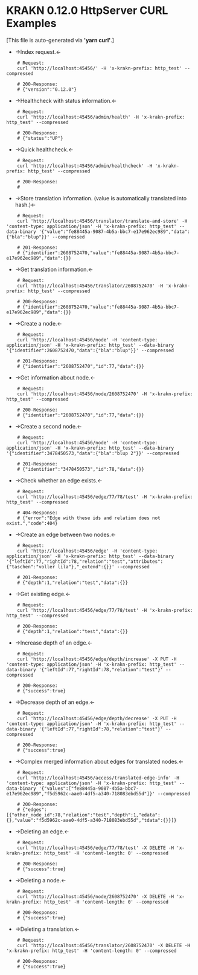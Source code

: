# KRAKN 0.12.0 HttpServer CURL Examples

[This file is auto-generated via **'yarn curl'**.]

* ->Index request.<-

```shell
    # Request:
    curl 'http://localhost:45456/' -H 'x-krakn-prefix: http_test' --compressed

    # 200-Response:
    # {"version":"0.12.0"}
```

* ->Healthcheck with status information.<-

```shell
    # Request:
    curl 'http://localhost:45456/admin/health' -H 'x-krakn-prefix: http_test' --compressed

    # 200-Response:
    # {"status":"UP"}
```

* ->Quick healthcheck.<-

```shell
    # Request:
    curl 'http://localhost:45456/admin/healthcheck' -H 'x-krakn-prefix: http_test' --compressed

    # 200-Response:
    #
```

* ->Store translation information. (value is automatically translated into hash.)<-

```shell
    # Request:
    curl 'http://localhost:45456/translator/translate-and-store' -H 'content-type: application/json' -H 'x-krakn-prefix: http_test' --data-binary '{"value":"fe88445a-9087-4b5a-bbc7-e17e962ec989","data":{"bla":"blup"}}' --compressed

    # 201-Response:
    # {"identifier":2608752470,"value":"fe88445a-9087-4b5a-bbc7-e17e962ec989","data":{}}
```

* ->Get translation information.<-

```shell
    # Request:
    curl 'http://localhost:45456/translator/2608752470' -H 'x-krakn-prefix: http_test' --compressed

    # 200-Response:
    # {"identifier":2608752470,"value":"fe88445a-9087-4b5a-bbc7-e17e962ec989","data":{}}
```

* ->Create a node.<-

```shell
    # Request:
    curl 'http://localhost:45456/node' -H 'content-type: application/json' -H 'x-krakn-prefix: http_test' --data-binary '{"identifier":2608752470,"data":{"bla":"blup"}}' --compressed

    # 201-Response:
    # {"identifier":"2608752470","id":77,"data":{}}
```

* ->Get information about node.<-

```shell
    # Request:
    curl 'http://localhost:45456/node/2608752470' -H 'x-krakn-prefix: http_test' --compressed

    # 200-Response:
    # {"identifier":"2608752470","id":77,"data":{}}
```

* ->Create a second node.<-

```shell
    # Request:
    curl 'http://localhost:45456/node' -H 'content-type: application/json' -H 'x-krakn-prefix: http_test' --data-binary '{"identifier":3478450573,"data":{"bla":"blup 2"}}' --compressed

    # 201-Response:
    # {"identifier":"3478450573","id":78,"data":{}}
```

* ->Check whether an edge exists.<-

```shell
    # Request:
    curl 'http://localhost:45456/edge/77/78/test' -H 'x-krakn-prefix: http_test' --compressed

    # 404-Response:
    # {"error":"Edge with these ids and relation does not exist.","code":404}
```

* ->Create an edge between two nodes.<-

```shell
    # Request:
    curl 'http://localhost:45456/edge' -H 'content-type: application/json' -H 'x-krakn-prefix: http_test' --data-binary '{"leftId":77,"rightId":78,"relation":"test","attributes":{"taschen":"voller lila"},"_extend":{}}' --compressed

    # 201-Response:
    # {"depth":1,"relation":"test","data":{}}
```

* ->Get existing edge.<-

```shell
    # Request:
    curl 'http://localhost:45456/edge/77/78/test' -H 'x-krakn-prefix: http_test' --compressed

    # 200-Response:
    # {"depth":1,"relation":"test","data":{}}
```

* ->Increase depth of an edge.<-

```shell
    # Request:
    curl 'http://localhost:45456/edge/depth/increase' -X PUT -H 'content-type: application/json' -H 'x-krakn-prefix: http_test' --data-binary '{"leftId":77,"rightId":78,"relation":"test"}' --compressed

    # 200-Response:
    # {"success":true}
```

* ->Decrease depth of an edge.<-

```shell
    # Request:
    curl 'http://localhost:45456/edge/depth/decrease' -X PUT -H 'content-type: application/json' -H 'x-krakn-prefix: http_test' --data-binary '{"leftId":77,"rightId":78,"relation":"test"}' --compressed

    # 200-Response:
    # {"success":true}
```

* ->Complex merged information about edges for translated nodes.<-

```shell
    # Request:
    curl 'http://localhost:45456/access/translated-edge-info' -H 'content-type: application/json' -H 'x-krakn-prefix: http_test' --data-binary '{"values":["fe88445a-9087-4b5a-bbc7-e17e962ec989","f5d5962c-aae0-4df5-a340-718083ebd55d"]}' --compressed

    # 200-Response:
    # {"edges":[{"other_node_id":78,"relation":"test","depth":1,"edata":{},"value":"f5d5962c-aae0-4df5-a340-718083ebd55d","tdata":{}}]}
```

* ->Deleting an edge.<-

```shell
    # Request:
    curl 'http://localhost:45456/edge/77/78/test' -X DELETE -H 'x-krakn-prefix: http_test' -H 'content-length: 0' --compressed

    # 200-Response:
    # {"success":true}
```

* ->Deleting a node.<-

```shell
    # Request:
    curl 'http://localhost:45456/node/2608752470' -X DELETE -H 'x-krakn-prefix: http_test' -H 'content-length: 0' --compressed

    # 200-Response:
    # {"success":true}
```

* ->Deleting a translation.<-

```shell
    # Request:
    curl 'http://localhost:45456/translator/2608752470' -X DELETE -H 'x-krakn-prefix: http_test' -H 'content-length: 0' --compressed

    # 200-Response:
    # {"success":true}
```
